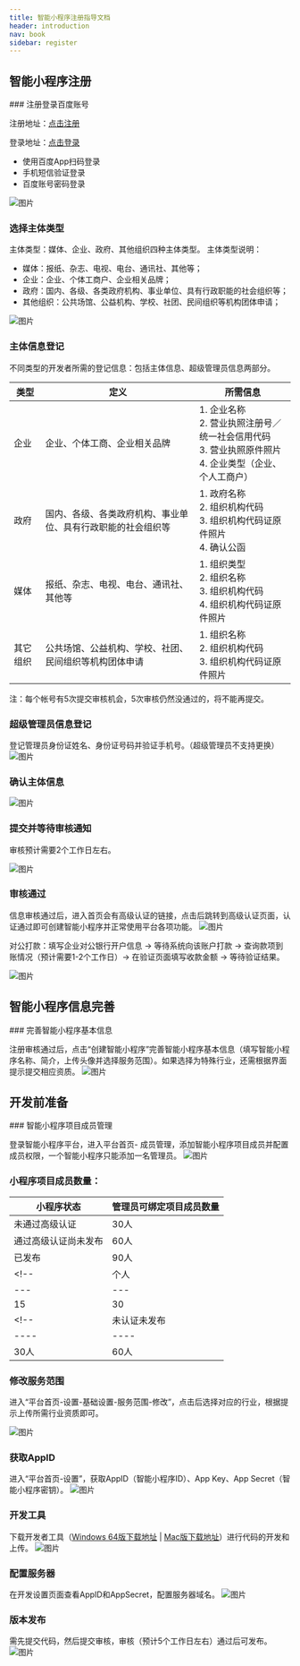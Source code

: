 ```yaml
---
title: 智能小程序注册指导文档
header: introduction
nav: book
sidebar: register
---
```


## 智能小程序注册
<div></div>
### 注册登录百度账号

注册地址：<a href="https://passport.baidu.com/v2/?reg&tt=1521786256298&overseas=undefined&gid=D8D45DC-FFC4-486A-BA34-B3215E98FF74&tpl=mn&u=https%3A%2F%2Fwww.baidu.com%2F" >点击注册</a>

登录地址：<a href="https://smartprogram.baidu.com/mappconsole/main/login">点击登录</a>
 - 使用百度App扫码登录
 - 手机短信验证登录
 - 百度账号密码登录

![图片](../../img/introduction/register/register-01.png)

### 选择主体类型
<!-- 主体类型：个人、媒体、企业、政府、其他组织五种主体类型。
 主体类型说明：
 - 个人：由自然人注册和运营的公众帐号；
 - 媒体：报纸、杂志、电视、电台、通讯社、其他等；
 - 企业：企业、个体工商户、企业相关品牌；
 - 政府：国内、各级、各类政府机构、事业单位、具有行政职能的社会组织等；
 - 其他组织：公共场馆、公益机构、学校、社团、民间组织等机构团体申请； -->
 主体类型：媒体、企业、政府、其他组织四种主体类型。
 主体类型说明：
 - 媒体：报纸、杂志、电视、电台、通讯社、其他等；
 - 企业：企业、个体工商户、企业相关品牌；
 - 政府：国内、各级、各类政府机构、事业单位、具有行政职能的社会组织等；
 - 其他组织：公共场馆、公益机构、学校、社团、民间组织等机构团体申请；

![图片](../../img/introduction/register/register-02.png)

### 主体信息登记

不同类型的开发者所需的登记信息：包括主体信息、超级管理员信息两部分。

|类型|定义|所需信息|
|---|---|---|
|企业 | 企业、个体工商、企业相关品牌 |1. 企业名称 <br> 2. 营业执照注册号／统一社会信用代码<br>3. 营业执照原件照片<br>4. 企业类型（企业、个人工商户）|
|政府 | 国内、各级、各类政府机构、事业单位、具有行政职能的社会组织等 | 1. 政府名称<br>2. 组织机构代码<br>3. 组织机构代码证原件照片<br>4. 确认公函 |
|媒体 | 报纸、杂志、电视、电台、通讯社、其他等 | 1. 组织类型<br>2. 组织名称<br>3. 组织机构代码<br> 4. 组织机构代码证原件照片 |
|其它组织 | 公共场馆、公益机构、学校、社团、民间组织等机构团体申请 | 1. 组织名称<br>2. 组织机构代码<br>3. 组织机构代码证原件照片 |

<!-- |个人 | 由自然人注册和运营的账号 | 超级管理员信息 | -->

注：每个帐号有5次提交审核机会，5次审核仍然没通过的，将不能再提交。

### 超级管理员信息登记


登记管理员身份证姓名、身份证号码并验证手机号。（超级管理员不支持更换）
![图片](../../img/introduction/register/register-03.png)

### 确认主体信息

![图片](../../img/introduction/register/register-04.png)

### 提交并等待审核通知

审核预计需要2个工作日左右。

![图片](../../img/introduction/register/register-05.png)

### 审核通过

信息审核通过后，进入首页会有高级认证的链接，点击后跳转到高级认证页面，认证通过即可创建智能小程序并正常使用平台各项功能。
![图片](../../img/introduction/register/register-06.png)

对公打款：填写企业对公银行开户信息 → 等待系统向该账户打款 → 查询款项到账情况（预计需要1-2个工作日）→ 在验证页面填写收款金额 → 等待验证结果。

![图片](../../img/introduction/register/register-07.png)
## 智能小程序信息完善
<div></div>
### 完善智能小程序基本信息


注册审核通过后，点击“创建智能小程序”完善智能小程序基本信息（填写智能小程序名称、简介，上传头像并选择服务范围）。如果选择为特殊行业，还需根据界面提示提交相应资质。
![图片](../../img/introduction/register/register-08.png)


## 开发前准备
<div></div>
### 智能小程序项目成员管理


登录智能小程序平台，进入平台首页- 成员管理，添加智能小程序项目成员并配置成员权限，一个智能小程序只能添加一名管理员。
![图片](../../img/introduction/register/register-09.png)

### 小程序项目成员数量：
<!-- <p>**·** 小程序未通过高级认证时，管理员可绑定项目成员30人；<p>**·**  小程序通过高级认证尚未发布时，管理员最多可绑定项目成员60人；<p>**·** 小程序已发布时，管理员最多可绑定项目成员90人。 -->
|小程序状态|管理员可绑定项目成员数量|
|----|----|
|未通过高级认证|30人|
|通过高级认证尚未发布|60人|
|已发布|90人|
<!-- |个人 | 未认证、未发布 |已认证、未发布 |已认证、已发布|
|---|---|---|---|
|15 | 30| 60 | 90| -->
<!-- | 未认证未发布 |已认证未发布 |已认证已发布|
|----|----|----|
| 30人| 60人 | 90人| -->

### 修改服务范围

进入“平台首页-设置-基础设置-服务范围-修改”，点击后选择对应的行业，根据提示上传所需行业资质即可。

![图片](../../img/introduction/server-range.png)

### 获取AppID

进入“平台首页-设置”，获取AppID（智能小程序ID）、App Key、App Secret（智能小程序密钥）。
![图片](../../img/introduction/register/register-10.png)

### 开发工具

下载开发者工具（[Windows 64版下载地址](http://smartprogram.baidu.com/mappconsole/api/devDownload?system=windows&type=online)  |   [Mac版下载地址](http://smartprogram.baidu.com/mappconsole/api/devDownload?system=mac&type=online)）进行代码的开发和上传。
![图片](../../img/introduction/register/register-11.png)

### 配置服务器


在开发设置页面查看AppID和AppSecret，配置服务器域名。
![图片](../../img/introduction/register/register-13.png)
### 版本发布

需先提交代码，然后提交审核，审核（预计5个工作日左右）通过后可发布。
![图片](../../img/introduction/register/register-12.png)
